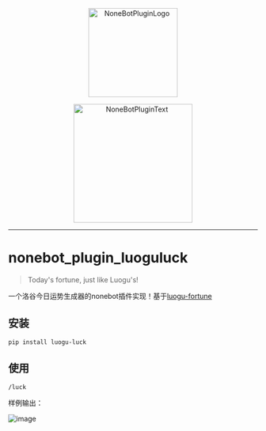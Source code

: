 <div align="center">
  <a href="https://v2.nonebot.dev/store"><img src="https://github.com/A-kirami/nonebot-plugin-template/blob/resources/nbp_logo.png" width="180" height="180" alt="NoneBotPluginLogo"></a>
  <br>
  <p><img src="https://github.com/A-kirami/nonebot-plugin-template/blob/resources/NoneBotPlugin.svg" width="240" alt="NoneBotPluginText"></p>
</div>

<hr />

# nonebot_plugin_luoguluck

>Today's fortune, just like Luogu's!

一个洛谷今日运势生成器的nonebot插件实现！基于[luogu-fortune](https://github.com/xycld/luogu-fortune)

## 安装
```shell
pip install luogu-luck
```
## 使用
```explaintext
/luck
```

样例输出：

![image](https://github.com/user-attachments/assets/40393908-0450-4653-8e4c-7d9fdc2e618a)
